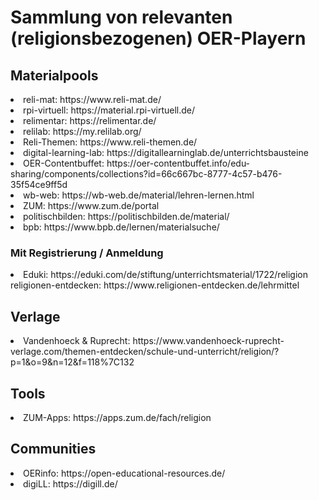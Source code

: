 # Sammlung von relevanten (religionsbezogenen) OER-Playern

## Materialpools

<li>reli-mat: https://www.reli-mat.de/</li>
<li>rpi-virtuell: https://material.rpi-virtuell.de/</li>
<li>relimentar: https://relimentar.de/</li>
<li>relilab: https://my.relilab.org/</li>
<li>Reli-Themen: https://www.reli-themen.de/</li>
<li>digital-learning-lab: https://digitallearninglab.de/unterrichtsbausteine</li>
<li>OER-Contentbuffet: https://oer-contentbuffet.info/edu-sharing/components/collections?id=66c667bc-8777-4c57-b476-35f54ce9ff5d</li>
<li>wb-web: https://wb-web.de/material/lehren-lernen.html</li>
<li>ZUM: https://www.zum.de/portal</li>
<li>politischbilden: https://politischbilden.de/material/</li>
<li>bpb: https://www.bpb.de/lernen/materialsuche/</li>

### Mit Registrierung / Anmeldung

<li>Eduki: https://eduki.com/de/stiftung/unterrichtsmaterial/1722/religion</li>
religionen-entdecken: https://www.religionen-entdecken.de/lehrmittel</li>

## Verlage

<li>Vandenhoeck & Ruprecht: https://www.vandenhoeck-ruprecht-verlage.com/themen-entdecken/schule-und-unterricht/religion/?p=1&o=9&n=12&f=118%7C132</li>

## Tools

<li>ZUM-Apps: https://apps.zum.de/fach/religion</li>

## Communities

<li>OERinfo: https://open-educational-resources.de/</li>
<li>digiLL: https://digill.de/</li>
